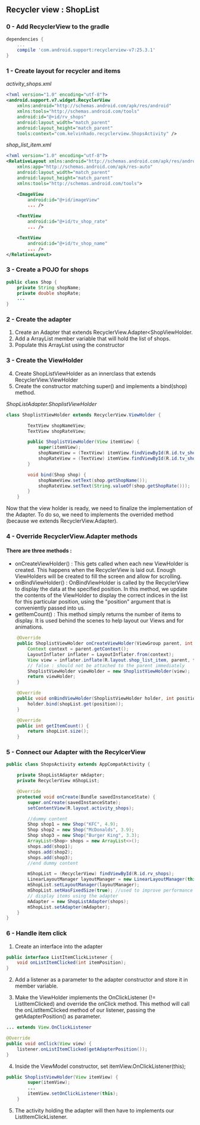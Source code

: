 ## Recycler view : ShopList

### 0 - Add RecyclerView to the gradle

```gradle
dependencies {
	...
    compile 'com.android.support:recyclerview-v7:25.3.1'
}
```

### 1 - Create layout for recycler and items

*activity_shops.xml*
```xml
<?xml version="1.0" encoding="utf-8"?>
<android.support.v7.widget.RecyclerView
    xmlns:android="http://schemas.android.com/apk/res/android"
    xmlns:tools="http://schemas.android.com/tools"
    android:id="@+id/rv_shops"
    android:layout_width="match_parent"
    android:layout_height="match_parent"
    tools:context="com.kelvinhado.recyclerview.ShopsActivity" />
```

*shop_list_item.xml*
```xml
<?xml version="1.0" encoding="utf-8"?>
<RelativeLayout xmlns:android="http://schemas.android.com/apk/res/android"
    xmlns:app="http://schemas.android.com/apk/res-auto"
    android:layout_width="match_parent"
    android:layout_height="match_parent"
    xmlns:tools="http://schemas.android.com/tools">

    <ImageView
        android:id="@+id/imageView"
        ... />

    <TextView
        android:id="@+id/tv_shop_rate"
        ... />

    <TextView
        android:id="@+id/tv_shop_name"
        ... />
</RelativeLayout>
```

### 3 - Create a POJO for shops

```java
public class Shop {
    private String shopName;
    private double shopRate;
    ...
}

```

### 2 - Create the adapter 

1) Create an Adapter that extends RecyclerView.Adapter<ShopViewHolder.
2) Add a ArrayList member variable that will hold the list of shops.
3) Populate this ArrayList using the constructor

### 3 - Create the ViewHolder
4) Create ShopListViewHolder as an innerclass that extends RecyclerView.ViewHolder
5) Create the constructor matching super() and implements a bind(shop) method.

*ShopListAdapter.ShoplistViewHolder*
```java
class ShoplistViewHolder extends RecyclerView.ViewHolder {

        TextView shopNameView;
        TextView shopRateView;

        public ShoplistViewHolder(View itemView) {
            super(itemView);
            shopNameView = (TextView) itemView.findViewById(R.id.tv_shop_name);
            shopRateView = (TextView) itemView.findViewById(R.id.tv_shop_rate);
        }

        void bind(Shop shop) {
            shopNameView.setText(shop.getShopName());
            shopRateView.setText(String.valueOf(shop.getShopRate()));
        }
    }
```

Now that the view holder is ready, we need to finalize the implementation of the Adapter. 
To do so, we need to implements the overrided method (because we extends RecyclerView.Adapter<X>).

### 4 - Override RecyclerView.Adapter methods

#### There are three methods :
- onCreateViewHolder() : This gets called when each new ViewHolder is created. This happens when the RecyclerView is laid out. Enough ViewHolders will be created to fill the screen and allow for scrolling.
- onBindViewHolder() : OnBindViewHolder is called by the RecyclerView to display the data at the specified position. In this method, we update the contents of the ViewHolder to display the correct indices in the list for this particular position, using the "position" argument that is conveniently passed into us.
- getItemCount() : This method simply returns the number of items to display. It is used behind the scenes to help layout our Views and for animations.

```java
    @Override
    public ShoplistViewHolder onCreateViewHolder(ViewGroup parent, int viewType) {
        Context context = parent.getContext();
        LayoutInflater inflater = LayoutInflater.from(context);
        View view = inflater.inflate(R.layout.shop_list_item, parent, false);
        // false : should not be attached to the parent immediately
        ShoplistViewHolder viewHolder = new ShoplistViewHolder(view);
        return viewHolder;
    }

    @Override
    public void onBindViewHolder(ShoplistViewHolder holder, int position) {
        holder.bind(shopList.get(position));
    }

    @Override
    public int getItemCount() {
        return shopList.size();
    }
```

### 5 - Connect our Adapter with the RecylcerView 
```java
public class ShopsActivity extends AppCompatActivity {

    private ShopListAdapter mAdapter;
    private RecyclerView mShopList;

    @Override
    protected void onCreate(Bundle savedInstanceState) {
        super.onCreate(savedInstanceState);
        setContentView(R.layout.activity_shops);

        //dummy content
        Shop shop1 = new Shop("KFC", 4.9);
        Shop shop2 = new Shop("McDonalds", 3.9);
        Shop shop3 = new Shop("Burger King", 3.3);
        ArrayList<Shop> shops = new ArrayList<>();
        shops.add(shop1);
        shops.add(shop2);
        shops.add(shop3);
        //end dummy content

        mShopList = (RecyclerView) findViewById(R.id.rv_shops);
        LinearLayoutManager layoutManager = new LinearLayoutManager(this);
        mShopList.setLayoutManager(layoutManager);
        mShopList.setHasFixedSize(true); //used to improve performance if child size never change
        // display items using the adapter
        mAdapter = new ShopListAdapter(shops);
        mShopList.setAdapter(mAdapter);
    }
}
```

### 6 - Handle item click 

1) Create an interface into the adapter 
```java
public interface ListItemClickListener {
    void onListItemClicked(int itemPosition);
}
```

2) Add a listener as a parameter to the adapter constructor and store it in member variable.

3) Make the ViewHolder implements the OnClickListener (!= ListItemClicked) and override the onClick method.
This method will call the onListItemClicked method of our listener, passing the getAdapterPosition() as parameter.
```java
... extends View.OnClickListener

@Override
public void onClick(View view) {
    listener.onListItemClicked(getAdapterPosition());
}
```

4) Inside the ViewModel constructor, set itemView.OnClickListener(this);
```java
public ShoplistViewHolder(View itemView) {
        super(itemView);
        ...
        itemView.setOnClickListener(this);
    }
```
5) The activity holding the adapter will then have to implements our ListItemClickListener.


